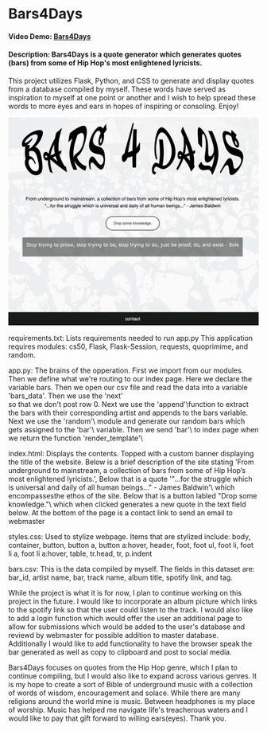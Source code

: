 # Bars4Days
#### Video Demo: [Bars4Days](https://youtu.be/q4voq-QGIVg)
#### Description: Bars4Days is a quote generator which generates quotes (bars) from some of Hip Hop's most enlightened lyricists.
This project utilizes Flask, Python, and CSS to generate and display quotes from a database compiled by myself. These words have
served as inspiration to myself at one point or another and I wish to help spread these words to more eyes and ears in hopes
of inspiring or consoling. Enjoy!

![Bars4Days](b4d_ss.png)

requirements.txt: Lists requirements needed to run app.py This application requires modules: cs50, Flask, Flask-Session, requests,
quoprimime, and random.

app.py: The brains of the opperation. First we import from our modules. Then we define what we're routing to our index page. Here
we declare the variable bars. Then we open our csv file and read the data into a variable \'bars_data'\. Then we use the \'next'\
so that we don't post row 0. Next we use the \'append'\function to extract the bars with their corresponding artist and appends to the bars variable. Next we use the \'random'\ module and generate our random bars which gets assigned to the \'bar'\ variable. Then
we send \'bar'\ to index page when we return the function \'render_template'\

index.html: Displays the contents. Topped with a custom banner displaying the title of the website. Below is a brief description
of the site stating \'From underground to mainstream, a collection of bars from some of Hip Hop’s most enlightened lyricists.'\,
Below that is a quote \'"...for the struggle which is universal and daily of all human beings..." - James Baldwin'\ which encompassesthe ethos of the site. Below that is a button labled \"Drop some knowledge."\ which when clicked generates a new quote in the text field below. At the bottom of the page is a contact link to send an email to webmaster

styles.css: Used to stylize webpage. Items that are stylized include: body, container, button, button a, button a:hover, header, foot, foot ul, foot li, foot li a, foot li a:hover, table, tr.head, tr, p.indent

bars.csv: This is the data compiled by myself. The fields in this dataset are: bar_id, artist name, bar, track name, album title,
spotify link, and tag.

While the project is what it is for now, I plan to continue working on this project in the future. I would like to incorporate an
album picture which links to the spotify link so that the user could listen to the track. I would also like to add a login function which would offer the user an additional page to allow for submissions which would be added to the user's database and reviewd by webmaster for possible addition to master database. Additionally I would like to add functionality to have the browser speak the bar generated as well as copy to clipboard and post to social media.

Bars4Days focuses on quotes from the Hip Hop genre, which I plan to continue compiling, but I would also like to expand across
various genres. It is my hope to create a sort of Bible of underground music with a collection of words of wisdom, encouragement and solace. While there are many religions around the world mine is music. Between headphones is my place of worship. Music has helped me navigate life's treacherous waters and I would like to pay that gift forward to willing ears(eyes). Thank you.




